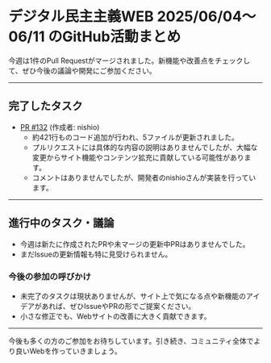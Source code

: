 # デジタル民主主義WEB 2025/06/04〜06/11 のGitHub活動まとめ

今週は1件のPull Requestがマージされました。新機能や改善点をチェックして、ぜひ今後の議論や開発にご参加ください。

---

## 完了したタスク

- [PR #132](https://github.com/digitaldemocracy2030/website/pull/132) (作成者: nishio)  
  - 約421行ものコード追加が行われ、5ファイルが更新されました。  
  - プルリクエストには具体的な内容の説明はありませんでしたが、大幅な変更からサイト機能やコンテンツ拡充に貢献している可能性があります。  
  - コメントはありませんでしたが、開発者のnishioさんが実装を行っています。  

---

## 進行中のタスク・議論

- 今週は新たに作成されたPRや未マージの更新中PRはありませんでした。  
- まだIssueの更新情報も特に見受けられません。  

### 今後の参加の呼びかけ
- 未完了のタスクは現状ありませんが、サイト上で気になる点や新機能のアイデアがあれば、ぜひIssueやPRの形でご提案ください。  
- 小さな修正でも、Webサイトの改善に大きく貢献できます。  

---

今後も多くの方のご参加をお待ちしています。引き続き、コミュニティ全体でより良いWebを作っていきましょう。  